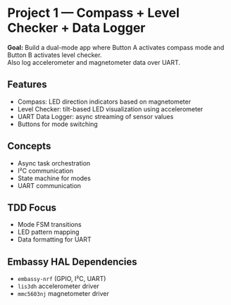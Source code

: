 # Project 1 — Compass + Level Checker + Data Logger

**Goal:** Build a dual-mode app where Button A activates compass mode and Button B activates level checker.  
Also log accelerometer and magnetometer data over UART.

## Features
- Compass: LED direction indicators based on magnetometer
- Level Checker: tilt-based LED visualization using accelerometer
- UART Data Logger: async streaming of sensor values
- Buttons for mode switching

## Concepts
- Async task orchestration
- I²C communication
- State machine for modes
- UART communication

## TDD Focus
- Mode FSM transitions
- LED pattern mapping
- Data formatting for UART

## Embassy HAL Dependencies
- `embassy-nrf` (GPIO, I²C, UART)
- `lis3dh` accelerometer driver
- `mmc5603nj` magnetometer driver
